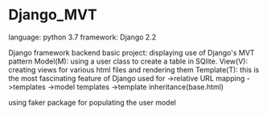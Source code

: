 # Django_MVT
language: python 3.7
framework: Django 2.2

Django framework backend basic project: displaying use of Django's MVT pattern
Model(M):
  using a user class to create a table in SQlite.
View(V):
  creating views for various html files and rendering them
Template(T):
  this is the most fascinating feature of Django
  used for
  ->relative URL mapping
  ->templates
  ->model templates
  ->template inheritance(base.html)

using faker package for populating the user model
